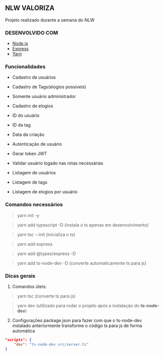 ## NLW VALORIZA
Projeto realizado durante a semana do NLW


### DESENVOLVIDO COM

* [Node.js](https://nodejs.org/en/)
* [Express](https://expressjs.com/)
* [Yarn](https://yarnpkg.com/)


### Funcionalidades

- Cadastro de usuários
- Cadastro de Tags(elogios possíveis)
- Somente usuário administrador

- Cadastro de elogios
- ID do usuário
- ID da tag
- Data da criação

- Autenticação de usuário
- Gerar token JWT
- Validar usuário logado nas rotas necessárias

- Listagem de usuários
- Listagem de tags
- Listagem de elogios por usuário


### Comandos necessários

> yarn init -y

> yarn add typescript -D (instala o ts apenas em desenvolvimento)

> yarn tsc --init (inicializa o ts)

> yarn add express

> yarn add @types/express -D

> yarn add ts-node-dev -D (converte automaticamente ts para js)

>

### Dicas gerais

1) Comandos úteis:

> yarn tsc (converte ts para js)

> yarn dev (utilizado para rodar o projeto após a instalação do **ts-node-dev**)

2) Configurações package.json para fazer com que o ts-node-dev instalado anteriormente transforme o código ts para js de forma automática

```json
"scripts": {
    "dev": "ts-node-dev src/server.ts"
}
```